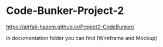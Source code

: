 # Code-Bunker-Project-2

https://alrfati-hazem.github.io/Project2-CodeBunker/

in documentation folder you can find (Wireframe and Mockup)

